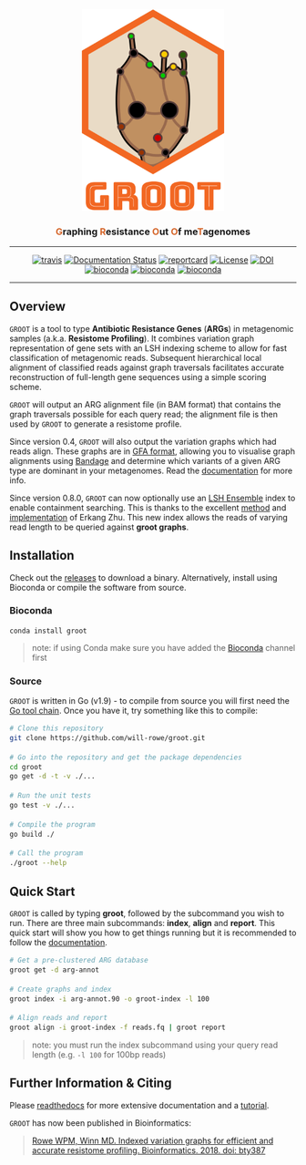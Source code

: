 <div align="center">
    <img src="paper/img/misc/groot-logo-with-text.png?raw=true?" alt="groot-logo" width="250">
    <h3><a style="color:#D5672C">G</a>raphing <a style="color:#D5672C">R</a>esistance <a style="color:#D5672C">O</a>ut <a style="color:#D5672C">O</a>f me<a style="color:#D5672C">T</a>agenomes</h3>
    <hr>
    <a href="https://travis-ci.org/will-rowe/groot"><img src="https://travis-ci.org/will-rowe/groot.svg?branch=master" alt="travis"></a>
    <a href='http://groot-documentation.readthedocs.io/en/latest/?badge=latest'><img src='https://readthedocs.org/projects/groot-documentation/badge/?version=latest' alt='Documentation Status' /></a>
    <a href="https://goreportcard.com/report/github.com/will-rowe/groot"><img src="https://goreportcard.com/badge/github.com/will-rowe/groot" alt="reportcard"></a>
    <a href="https://github.com/will-rowe/groot/blob/master/LICENSE"><img src="https://img.shields.io/badge/license-MIT-orange.svg" alt="License"></a>
    <a href="https://zenodo.org/badge/latestdoi/117543539"><img src="https://zenodo.org/badge/117543539.svg" alt="DOI"></a>
    <a href="https://gitter.im/groot-help/Lobby"><img src="https://img.shields.io/badge/chat-gitter-8A2BE2.svg" alt="bioconda"></a>
    <a href="https://bioconda.github.io/recipes/groot/README.html"><img src="https://anaconda.org/bioconda/groot/badges/downloads.svg" alt="bioconda"></a>
    <a href="https://media.giphy.com/media/3o7budMRwZvNGJ3pyE/giphy.gif"><img src="https://img.shields.io/badge/i%20am-groot-green.svg" alt="bioconda"></a>
</div>

***

## Overview

`GROOT` is a tool to type **Antibiotic Resistance Genes** (**ARGs**) in metagenomic samples (a.k.a. **Resistome Profiling**). It combines variation graph representation of gene sets with an LSH indexing scheme to allow for fast classification of metagenomic reads. Subsequent hierarchical local alignment of classified reads against graph traversals facilitates accurate reconstruction of full-length gene sequences using a simple scoring scheme.

`GROOT` will output an ARG alignment file (in BAM format) that contains the graph traversals possible for each query read; the alignment file is then used by `GROOT` to generate a resistome profile.

Since version 0.4, `GROOT` will also output the variation graphs which had reads align. These graphs are in [GFA format](https://github.com/GFA-spec/GFA-spec), allowing you to visualise graph alignments using [Bandage](https://github.com/rrwick/Bandage) and determine which variants of a given ARG type are dominant in your metagenomes. Read the [documentation](http://groot-documentation.readthedocs.io/en/latest/?badge=latest) for more info.

Since version 0.8.0, `GROOT` can now optionally use an [LSH Ensemble](https://ekzhu.github.io/datasketch/lshensemble.html) index to enable containment searching. This is thanks to the excellent [method](http://www.vldb.org/pvldb/vol9/p1185-zhu.pdf) and [implementation](https://github.com/ekzhu/lshensemble) of Erkang Zhu. This new index allows the reads of varying read length to be queried against **groot graphs**.

## Installation

Check out the [releases](https://github.com/will-rowe/groot/releases) to download a binary. Alternatively, install using Bioconda or compile the software from source.

### Bioconda

```
conda install groot
```

> note: if using Conda make sure you have added the [Bioconda](https://bioconda.github.io/) channel first

### Source

`GROOT` is written in Go (v1.9) - to compile from source you will first need the [Go tool chain](https://golang.org/doc/install). Once you have it, try something like this to compile:

```bash
# Clone this repository
git clone https://github.com/will-rowe/groot.git

# Go into the repository and get the package dependencies
cd groot
go get -d -t -v ./...

# Run the unit tests
go test -v ./...

# Compile the program
go build ./

# Call the program
./groot --help
```


## Quick Start

`GROOT` is called by typing **groot**, followed by the subcommand you wish to run. There are three main subcommands: **index**, **align** and **report**. This quick start will show you how to get things running but it is recommended to follow the [documentation](http://groot-documentation.readthedocs.io/en/latest/?badge=latest).

```bash
# Get a pre-clustered ARG database
groot get -d arg-annot

# Create graphs and index
groot index -i arg-annot.90 -o groot-index -l 100

# Align reads and report
groot align -i groot-index -f reads.fq | groot report
```
>note: you must run the index subcommand using your query read length (e.g. `-l 100` for 100bp reads)


## Further Information & Citing

Please [readthedocs](http://groot-documentation.readthedocs.io/en/latest/?badge=latest) for more extensive documentation and a [tutorial](https://groot-documentation.readthedocs.io/en/latest/tutorial.html).

`GROOT` has now been published in Bioinformatics:

> [Rowe WPM, Winn MD. Indexed variation graphs for efficient and accurate resistome profiling. Bioinformatics. 2018. doi: bty387](https://doi.org/10.1093/bioinformatics/bty387)
